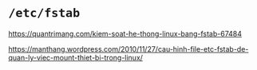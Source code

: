 # `/etc/fstab`

https://quantrimang.com/kiem-soat-he-thong-linux-bang-fstab-67484

https://manthang.wordpress.com/2010/11/27/cau-hinh-file-etc-fstab-de-quan-ly-viec-mount-thiet-bi-trong-linux/